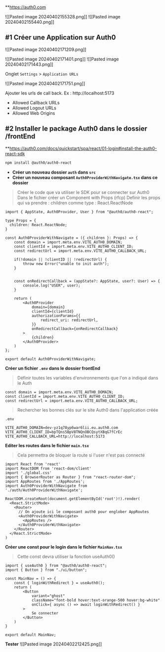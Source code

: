 
**https://auth0.com 

![[Pasted image 20240402155328.png]]
![[Pasted image 20240402155440.png]]

## #1 Créer une Application sur Auth0

![[Pasted image 20240402171209.png]]

![[Pasted image 20240402171401.png]]
![[Pasted image 20240402171443.png]]

Onglet `Settings` > `Application URLs`

![[Pasted image 20240402171751.png]]

Ajouter les urls de call back. Ex : http://localhost:5173
- Allowed Callback URLs
- Allowed Logout URLs
- Allowed Web Origins

## #2 Installer le package Auth0 dans le dossier /frontEnd

**https://auth0.com/docs/quickstart/spa/react/01-login#install-the-auth0-react-sdk

```bash
npm install @auth0/auth0-react
```

- **Créer un nouveau dossier `auth` dans `src`**
- **Créer un nouveau composant `Auth0ProviderWithNavigate.tsx` dans ce dossier**

> Créer le code que va utiliser le SDK pour se connecter sur Auth0
> Dans le fichier créer un Component with Props (rfcp)
> Definir les props qui va prendre : children comme type : React.ReactNode

```tsx
import { AppState, Auth0Provider, User } from "@auth0/auth0-react";

type Props = {
  children: React.ReactNode;
}

const Auth0ProviderWithNavigate = ({ children }: Props) => {
    const domain = import.meta.env.VITE_AUTH0_DOMAIN;
    const clientId = import.meta.env.VITE_AUTH0_CLIENT_ID;
    const redirectUrl = import.meta.env.VITE_AUTH0_CALLBACK_URL;

    if(!domain || !clientID || !redirectUrl) {
        throw new Error("unable to init auth");
    }


    const onRedirectCallback = (appState?: AppState, user?: User) => {
        console.log("USER", user);
    }

    return (
        <Auth0Provider 
            domain={domain} 
            clientId={clientId} 
            authorizationParams={{
                redirect_uri: redirectUrl,
            }}
            onRedirectCallback={onRedirectCallback}
        >
            {children}
        </Auth0Provider>
    )
};

export default Auth0ProviderWithNavigate;
```

**Créer un fichier `.env` dans le dossier frontEnd**

> Définir toutes les variables d'environnements que l'on a indiqué dans le Auth

```tsx
const domain = import.meta.env.VITE_AUTH0_DOMAIN;
const clientId = import.meta.env.VITE_AUTH0_CLIENT_ID;
const redirectUrl = import.meta.env.VITE_AUTH0_CALLBACK_URL;
```

> Rechercher les bonnes clés sur le site Auth0 dans l'application créée 

`.env`
```
VITE_AUTH0_DOMAIN=dev-yz1q78yp6war6lii.eu.auth0.com
VITE_AUTH0_CLIENT_ID=bpTQns5BpV8TNQnOBCQsytXBqG7fCrEc
VITE_AUTH0_CALLBACK_URL=http://localhost:5173
```

**Editer les routes dans le fichier `main.tsx`**
> Cela permettra de bloquer la route si l'user n'est pas connecté

```tsx
import React from 'react'
import ReactDOM from 'react-dom/client'
import './global.css'
import { BrowserRouter as Router } from "react-router-dom";
import AppRoutes from './AppRoutes';
import Auth0ProviderWithNavigate from './auth/Auth0ProviderWithNavigate';

ReactDOM.createRoot(document.getElementById('root')!).render(
  <React.StrictMode>
    <Router>
      // On ajoute ici le composant auth0 pour englober AppRoutes
      <Auth0ProviderWithNavigate>
        <AppRoutes />
      </Auth0ProviderWithNavigate>
    </Router>
  </React.StrictMode>
)
```

**Créer une const pour le login dans le fichier `MainNav.tsx`**

> Cette const devra utiliser la fonction useAuth0()

```tsx
import { useAuth0 } from "@auth0/auth0-react";
import { Button } from "./ui/button";

const MainNav = () => {
    const { loginWithRedirect } = useAuth0();
    return (
        <Button 
            variant="ghost" 
            className="font-bold hover:text-orange-500 hover:bg-white"
            onClick={ async () => await loginWithRedirect() }
        >
            Se connecter
        </Button>
    )
}

export default MainNav;
```

**Tester** 
![[Pasted image 20240402212425.png]]

